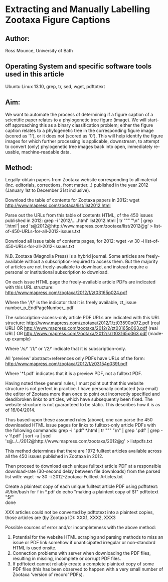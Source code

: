 # Extracting and Manually Labelling Zootaxa Figure Captions

## Author: 
Ross Mounce, University of Bath

## Operating System and specific software tools used in this article
Ubuntu Linux 13.10, grep, tr, sed, wget, pdftotext

## Aim:

We want to automate the process of determining if a figure caption of a scientific paper relates to a phylogenetic tree figure (image). We will start-off approaching this as a binary classification problem; either the figure caption relates to a phylogenetic tree in the corresponding figure image (scored as '1'), or it does not (scored as '0'). This will help identify the figure images for which further processing is applicable, downstream, to attempt to convert (only) phylogenetic tree images back into open, immediately re-usable, machine-readable data. 


## Method:

Legally-obtain papers from Zootaxa website corresponding to all material (inc. editorials, corrections, front matter...) published in the year 2012 (January 1st to December 31st inclusive).

Download the table of contents for Zootaxa papers in 2012: 
	wget http://www.mapress.com/zootaxa/list/list2012.html 

Parse out the URLs from this table of contents HTML, of the 450 issues published in 2012:
	grep -i '2012/....\.html' list2012.html | tr "\"" "\n" | grep '\.html'| sed 's@2012@http://www\.mapress\.com/zootaxa/list/2012@g'  > list-of-450-URLs-for-all-2012-issues.txt

Download all issue table of contents pages, for 2012:
	wget -w 30 -i list-of-450-URLs-for-all-2012-issues.txt

N.B. Zootaxa (Magnolia Press) is a hybrid journal. Some articles are freely-available without a subscription-required to access them. But the majority of articles are not freely-available to download, and instead require a personal or institutional subscription to download.

On each issue HTML page the freely-available article PDFs are indicated with this URL structure:
	http://www.mapress.com/zootaxa/2012/f/zt03165p024.pdf

Where the '/f/' is the indicator that it is freely available, zt_issue number_p_EndPageNumber_.pdf

The subscription-access-only article PDF URLs  are indicated with this URL structure:
	http://www.mapress.com/zootaxa/2012/1/zt03590p072.pdf (real URL)
	OR
	http://www.mapress.com/zootaxa/2012/2/zt03165p063.pdf (real URL)
	OR
	http://www.mapress.com/zootaxa/2012/s/zt03165p063.pdf (made-up example)

Where '/s/' '/1/' or '/2/' indicate that it is subscription-only.

All 'preview' abstract+references only PDFs have URLs of the form:
	http://www.mapress.com/zootaxa/2012/f/z03154p039f.pdf

Where '*f.pdf' indicates that it is a preview PDF, not a fulltext PDF. 

Having noted these general rules, I must point out that this website structure is not perfect in practice. I have personally contacted (via email) the editor of Zootaxa more than once to point out incorrectly specified and dead/broken links to articles, which have subsequently been fixed. The website structure is not guaranteed to be static. This describes how it is as of 16/04/2014.

Thus based-upon these assumed rules (above), one can parse the 450 downloaded HTML issue pages for links to fulltext-only article PDFs with the following commands:
	grep -i '\.pdf' *.html | tr "\"" "\n" | grep '\.pdf' | grep -v 'f\.pdf' | sort -u | sed 's@\.\./\.\./2012@http://www\.mapress\.com/zootaxa/2012@g' > listpdfs.txt

This method determines that there are 1972 fulltext articles available across all the 450 issues published in Zootaxa in 2012.

Then proceed to download each unique fulltext article PDF at a responsible download-rate (30-second delay between file downloads) from the parsed list with:
	wget -w 30 -i 2012-Zootaxa-Fulltext-Articles.txt

Create a plaintext copy of each unique fulltext article PDF using pdftotext:
	#!/bin/bash	
	for f in *.pdf
	do
	echo "making a plaintext copy of $f"
        pdftotext "$f"  
	done

XXX articles could not be converted by pdftotext into a plaintext copies, those articles are (by Zootaxa ID):
	XXX1, XXX2, XXX3






Possible sources of error and/or incompleteness with the above method:
1. Potential for the website HTML scraping and parsing methods to miss an issue or PDF link somehow if unanticipated irregular or non-standard HTML is used onsite.
2. Connection problems with server when downloading the PDF files, resulting in missing, incomplete or corrupt PDF files.
3. If pdftotext cannot reliably create a complete plaintext copy of some PDF files (this has been observed to happen with a very small number of Zootaxa 'version of record' PDFs).	


